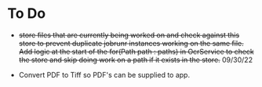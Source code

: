 # To Do

- ~~store files that are currently being worked on and check against this store to prevent duplicate
jobrunr instances working on the same file. Add logic at the start of the for(Path path : paths) 
in OcrService to check the store and skip doing work on a path if it exists in the store.~~ 09/30/22

- Convert PDF to Tiff so PDF's can be supplied to app.